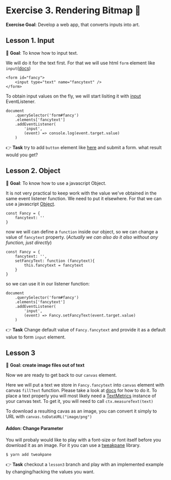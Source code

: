 # Exercise 3. Rendering Bitmap :pencil:

**Exercise Goal**: Develop a web app, that converts inputs into art.

## Lesson 1. Input

:dart: **Goal**: To know how to input text.

We will do it for the text first. For that we will use html `form` element like `input`([docs](https://developer.mozilla.org/en-US/docs/Web/HTML/Element/Input))

````
<form id="fancy">
    <input type="text" name="fancytext" />
</form>
````

To obtain input values on the fly, we will start lisiting it with [input](https://developer.mozilla.org/en-US/docs/Web/API/HTMLElement/input_event) EventListener.

```
document
    .querySelector('form#fancy')
    .elements['fancytext']
    .addEventListener(
        'input', 
        (event) => console.log(event.target.value)
    )
```

:point_right:  **Task**  try to add `button` element like [here](https://www.w3schools.com/tags/att_button_form.asp) and submit a form. what result would you get?




## Lesson 2. Object

:dart: **Goal**: To know how to use a javascript Object. 

It is not very practical to keep work with the value we've obtained in the same event listener function. We need to put it elsewhere. For that we can use a javascript [Object](https://developer.mozilla.org/en-US/docs/Web/JavaScript/Guide/Working_with_Objects).

````
const Fancy = {
    fancytext: ''
}
````

now we will can define a `function` inside our object, so we can change a value of `fancytext` property. (*Actually we can also do it also without any function, just directly*)

````
const Fancy = {
    fancytext: '',
    setFancyText: function (fancytext){
        this.fancytext = fancytext
    }
}
````

so we can use it in our listener function:
```
document
    .querySelector('form#fancy')
    .elements['fancytext']
    .addEventListener(
        'input', 
        (event) => Fancy.setFancyText(event.target.value)
    )
```

:point_right:  **Task**  Change default value of `Fancy.fancytext` and provide it as a default value to form `input` element. 



## Lesson 3
:dart: **Goal: create image files out of text**

Now we are ready to get back to our `canvas` element.

Here we will put a text we store in `Fancy.fancytext` into `canvas` element with canvas `fillText` function. Please take a look at [docs](https://developer.mozilla.org/en-US/docs/Web/API/Canvas_API/Tutorial/Drawing_text) for how to do it. To place a text properly you will most likely need a [TextMetrics](https://developer.mozilla.org/en-US/docs/Web/API/TextMetrics) instance of your canvas text. To get it, you will need to call `ctx.measureText(text)`

To download a resulting cavas as an image, you can convert it simply to URL with `canvas.toDataURL("image/png")` 

#### Addon: Change Parameter
You will probaly would like to play with a font-size or font itself before you download it as an image. For it you can use a [tweakpane](https://cocopon.github.io/tweakpane/) library.

```
$ yarn add tweakpane
```

:point_right:  **Task** checkout a `lesson3` branch and play with an implemented example by changing/hacking the values you want.




